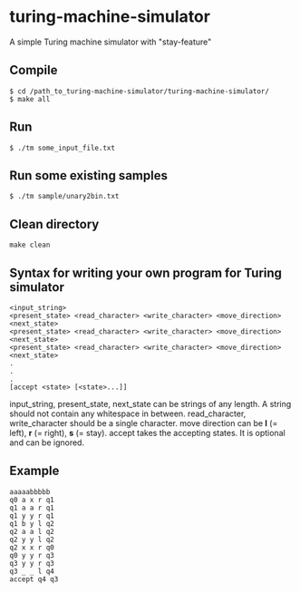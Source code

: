 # turing-machine-simulator
A  simple Turing machine simulator with "stay-feature"

## Compile
```
$ cd /path_to_turing-machine-simulator/turing-machine-simulator/
$ make all
```
## Run
```
$ ./tm some_input_file.txt
```
## Run some existing samples
```
$ ./tm sample/unary2bin.txt
```
## Clean directory
```
make clean
```
## Syntax for writing your own program for Turing simulator
```
<input_string>
<present_state> <read_character> <write_character> <move_direction> <next_state>
<present_state> <read_character> <write_character> <move_direction> <next_state>
<present_state> <read_character> <write_character> <move_direction> <next_state>
.
.
.
[accept <state> [<state>...]]
```
input_string, present_state, next_state can be strings of any length. A string should not contain any whitespace in between.
read_character, write_character should be a single character.
move direction can be **l** (= left), **r** (= right), **s** (= stay).
accept takes the accepting states. It is optional and can be ignored.
## Example
```
aaaaabbbbb
q0 a x r q1
q1 a a r q1
q1 y y r q1
q1 b y l q2
q2 a a l q2
q2 y y l q2
q2 x x r q0
q0 y y r q3
q3 y y r q3
q3 _ _ l q4
accept q4 q3
```
